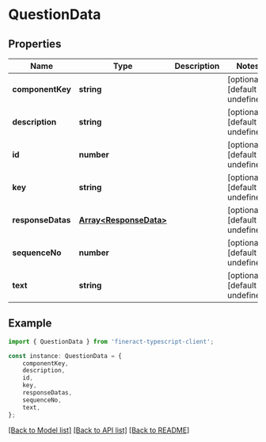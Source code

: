 # QuestionData


## Properties

Name | Type | Description | Notes
------------ | ------------- | ------------- | -------------
**componentKey** | **string** |  | [optional] [default to undefined]
**description** | **string** |  | [optional] [default to undefined]
**id** | **number** |  | [optional] [default to undefined]
**key** | **string** |  | [optional] [default to undefined]
**responseDatas** | [**Array&lt;ResponseData&gt;**](ResponseData.md) |  | [optional] [default to undefined]
**sequenceNo** | **number** |  | [optional] [default to undefined]
**text** | **string** |  | [optional] [default to undefined]

## Example

```typescript
import { QuestionData } from 'fineract-typescript-client';

const instance: QuestionData = {
    componentKey,
    description,
    id,
    key,
    responseDatas,
    sequenceNo,
    text,
};
```

[[Back to Model list]](../README.md#documentation-for-models) [[Back to API list]](../README.md#documentation-for-api-endpoints) [[Back to README]](../README.md)

